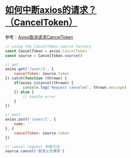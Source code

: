 # [如何中断axios的请求？（CancelToken）](https://github.com/haizlin/fe-interview/issues/302)

参考：[Axios取消请求CancelToken](https://juejin.im/post/5d664634f265da03d42fb6dc)

```js
// using the CancelToken.source factory 
const CancelToken = axios.CancelToken 
const source = CancelToken.source()

// get
axios.get('/user/1', {
    cancelToken: source.token
}).catch(function (thrown) {
    if(axios.isCancel(thrown) {
        console.log('Request canceled', thrown.message)
    }) else {
        // handle error
    }
})

// post
axios.post('/user/1', {
    name: ''
}, {
    cancelToken: source.token
})

// cancel request 参数可选
source.cancel('取消上次请求')
```
